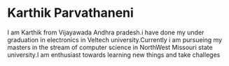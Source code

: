 # Karthik Parvathaneni    
I am Karthik from Vijayawada Andhra pradesh.i have done my under graduation in electronics in Veltech university.Currently i am pursueing my masters in the stream of
computer science in NorthWest Missouri state university.I am enthusiast towards learning new things and take challeges
